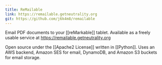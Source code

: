 ```yaml
---
title: ReMailable
link: https://remailable.getneutrality.org
git: https://github.com/j6k4m8/remailable
---
```

Email PDF documents to your [[reMarkable]] tablet. Available as a freely usable service at <https://remailable.getneutrality.org> 

Open source under the [[Apache2 License]] written in [[Python]]. Uses an AWS backend, Amazon SES for email, DynamoDB, and Amazon S3 buckets for email storage.